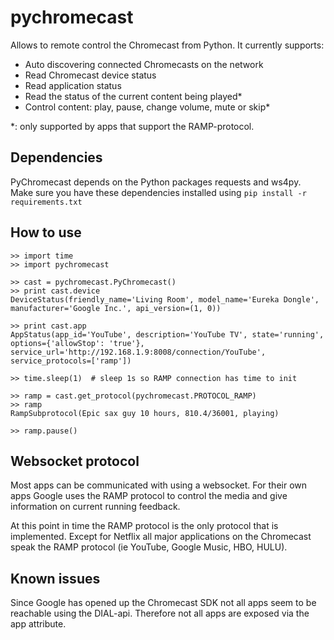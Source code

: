 pychromecast
============

Allows to remote control the Chromecast from Python. It currently supports:
 - Auto discovering connected Chromecasts on the network
 - Read Chromecast device status
 - Read application status
 - Read the status of the current content being played*
 - Control content: play, pause, change volume, mute or skip*

*: only supported by apps that support the RAMP-protocol.

Dependencies
------------

PyChromecast depends on the Python packages requests and ws4py. Make sure you have these dependencies installed using `pip install -r requirements.txt`

How to use
----------

    >> import time
    >> import pychromecast

    >> cast = pychromecast.PyChromecast()
    >> print cast.device
    DeviceStatus(friendly_name='Living Room', model_name='Eureka Dongle', manufacturer='Google Inc.', api_version=(1, 0))

    >> print cast.app
    AppStatus(app_id='YouTube', description='YouTube TV', state='running', options={'allowStop': 'true'}, service_url='http://192.168.1.9:8008/connection/YouTube', service_protocols=['ramp'])

    >> time.sleep(1)  # sleep 1s so RAMP connection has time to init

    >> ramp = cast.get_protocol(pychromecast.PROTOCOL_RAMP)
    >> ramp
    RampSubprotocol(Epic sax guy 10 hours, 810.4/36001, playing)

    >> ramp.pause()

Websocket protocol
------------------

Most apps can be communicated with using a websocket. For their own apps Google uses the RAMP protocol to control the media and give information on current running feedback.

At this point in time the RAMP protocol is the only protocol that is implemented. Except for Netflix all major applications on the Chromecast speak the RAMP protocol (ie YouTube, Google Music, HBO, HULU).

Known issues
------------

Since Google has opened up the Chromecast SDK not all apps seem to be reachable using the DIAL-api. Therefore not all apps are exposed via the app attribute.

